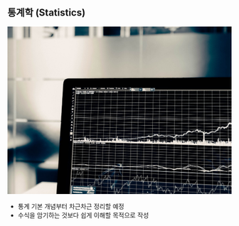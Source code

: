 ## 통계학 (Statistics)

![statistics](statistics.jpeg)

- 통계 기본 개념부터 차근차근 정리할 예정
- 수식을 암기하는 것보다 쉽게 이해할 목적으로 작성
